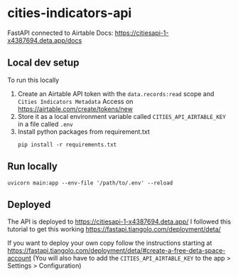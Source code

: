 # cities-indicators-api
FastAPI connected to Airtable
Docs: https://citiesapi-1-x4387694.deta.app/docs

## Local dev setup
To run this locally 
1. Create an Airtable API token with the `data.records:read` scope and `Cities Indicators Metadata` Access on https://airtable.com/create/tokens/new
2. Store it as a local environment variable called `CITIES_API_AIRTABLE_KEY` in a file called `.env` 
3. Install python packages from requirement.txt
    ```
    pip install -r requirements.txt
    ```

## Run locally
`uvicorn main:app --env-file '/path/to/.env' --reload`

## Deployed
The API is deployed to https://citiesapi-1-x4387694.deta.app/
I followed this tutorial to get this working https://fastapi.tiangolo.com/deployment/deta/

If you want to deploy your own copy follow the instructions starting at https://fastapi.tiangolo.com/deployment/deta/#create-a-free-deta-space-account (You will also have to add the `CITIES_API_AIRTABLE_KEY` to the app > Settings > Configuration)